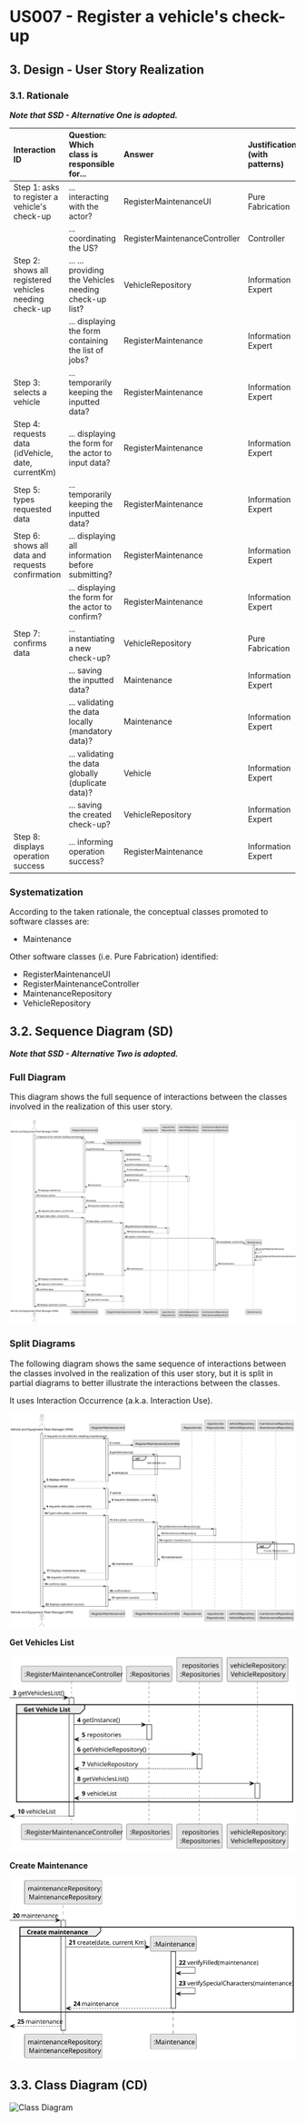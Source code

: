 # US007 - Register a vehicle's check-up

## 3. Design - User Story Realization 

### 3.1. Rationale

_**Note that SSD - Alternative One is adopted.**_

| Interaction ID                                         | Question: Which class is responsible for...                 | Answer                        | Justification (with patterns) |
|:-------------------------------------------------------|:------------------------------------------------------------|:------------------------------|:------------------------------|
| Step 1: asks to register a vehicle's check-up 		       | 	... interacting with the actor?                            | RegisterMaintenanceUI         | Pure Fabrication              |
| 			  		                                                | 	... coordinating the US?                                   | RegisterMaintenanceController | Controller                    | 
| Step 2: shows all registered vehicles needing check-up | 	... ... providing the Vehicles needing check-up list?      | VehicleRepository             | Information Expert            |
|                                                        | 	... displaying the form containing the list of jobs?       | RegisterMaintenance           | Information Expert        |
| Step 3: selects a vehicle                              | 	... temporarily keeping the inputted data?                 | RegisterMaintenance           | Information Expert            |
| Step 4: requests data (idVehicle, date, currentKm)  		 | 	... displaying the form for the actor to input data?						 | RegisterMaintenance           | Information Expert            |
| Step 5: types requested data  		                       | 	... temporarily keeping the inputted data?                 | RegisterMaintenance           | Information Expert            |
| Step 6: shows all data and requests confirmation  		   | 	... displaying all information before submitting?          | RegisterMaintenance           | Information Expert            |
| 			  		                                                | 	... displaying the form for the actor to confirm?          | RegisterMaintenance           | Information Expert            |
| Step 7: confirms data  		                              | 	... instantiating a new check-up?                          | VehicleRepository             | Pure Fabrication              |
| 			  		                                                | 	... saving the inputted data?                              | Maintenance                   | Information Expert            |
| 			  		                                                | 	... validating the data locally (mandatory data)?          | Maintenance                   | Information Expert            |
| 			  		                                                | 	... validating the data globally (duplicate data)?         | Vehicle                       | Information Expert            |
| 			  		                                                | 	... saving the created check-up?                           | VehicleRepository             | Information Expert            |
| Step 8: displays operation success  		                 | ... informing operation success?                            | RegisterMaintenance           | Information Expert            |          

### Systematization ##

According to the taken rationale, the conceptual classes promoted to software classes are: 

* Maintenance

Other software classes (i.e. Pure Fabrication) identified: 

* RegisterMaintenanceUI
* RegisterMaintenanceController
* MaintenanceRepository
* VehicleRepository

## 3.2. Sequence Diagram (SD)

_**Note that SSD - Alternative Two is adopted.**_

### Full Diagram

This diagram shows the full sequence of interactions between the classes involved in the realization of this user story.

![Sequence Diagram - Full](svg/us007-sequence-diagram-full.svg)

### Split Diagrams

The following diagram shows the same sequence of interactions between the classes involved in the realization of this user story, but it is split in partial diagrams to better illustrate the interactions between the classes.

It uses Interaction Occurrence (a.k.a. Interaction Use).

![Sequence Diagram - split](svg/us007-sequence-diagram-split.svg)

**Get Vehicles List**

![Sequence Diagram - Partial - Get Task Category Object](svg/us007-sequence-diagram-partial-get-list.svg)

**Create Maintenance**

![Sequence Diagram - Partial - Create Maintenance](svg/us007-sequence-diagram-partial-create-maintenance.svg)

## 3.3. Class Diagram (CD)

![Class Diagram](svg/us006-class-diagram.svg)